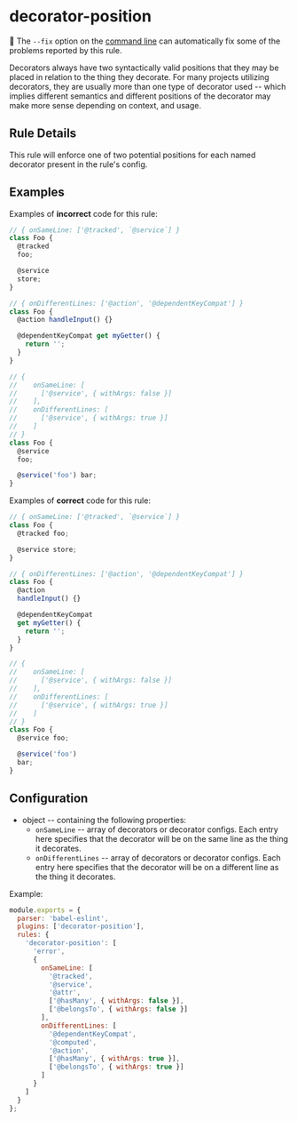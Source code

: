 # decorator-position

:wrench: The `--fix` option on the [command line](https://eslint.org/docs/user-guide/command-line-interface#fixing-problems) can automatically fix some of the problems reported by this rule.

Decorators always have two syntactically valid positions that they may be placed
in relation to the thing they decorate. For many projects utilizing decorators,
they are usually more than one type of decorator used -- which implies different semantics
and different positions of the decorator may make more sense depending on context, and usage.

## Rule Details

This rule will enforce one of two potential positions for each named decorator
present in the rule's config.

## Examples

Examples of **incorrect** code for this rule:

```js
// { onSameLine: ['@tracked', `@service`] }
class Foo {
  @tracked
  foo;

  @service
  store;
}
```

```js
// { onDifferentLines: ['@action', '@dependentKeyCompat'] }
class Foo {
  @action handleInput() {}

  @dependentKeyCompat get myGetter() {
    return '';
  }
}
```

```js
// {
//    onSameLine: [
//      ['@service', { withArgs: false }]
//    ],
//    onDifferentLines: [
//      ['@service', { withArgs: true }]
//    ]
// }
class Foo {
  @service
  foo;

  @service('foo') bar;
}
```

Examples of **correct** code for this rule:

```js
// { onSameLine: ['@tracked', `@service`] }
class Foo {
  @tracked foo;

  @service store;
}
```

```js
// { onDifferentLines: ['@action', '@dependentKeyCompat'] }
class Foo {
  @action
  handleInput() {}

  @dependentKeyCompat
  get myGetter() {
    return '';
  }
}
```

```js
// {
//    onSameLine: [
//      ['@service', { withArgs: false }]
//    ],
//    onDifferentLines: [
//      ['@service', { withArgs: true }]
//    ]
// }
class Foo {
  @service foo;

  @service('foo')
  bar;
}
```

## Configuration

* object -- containing the following properties:
  * `onSameLine` -- array of decorators or decorator configs. Each entry here specifies that the decorator will be on the same line as the thing it decorates.
  * `onDifferentLines` -- array of decorators or decorator configs. Each entry here specifies that the decorator will be on a different line as the thing it decorates.

Example:

```js
module.exports = {
  parser: 'babel-eslint',
  plugins: ['decorator-position'],
  rules: {
    'decorator-position': [
      'error',
      {
        onSameLine: [
          '@tracked',
          '@service',
          '@attr',
          ['@hasMany', { withArgs: false }],
          ['@belongsTo', { withArgs: false }]
        ],
        onDifferentLines: [
          '@dependentKeyCompat',
          '@computed',
          '@action',
          ['@hasMany', { withArgs: true }],
          ['@belongsTo', { withArgs: true }]
        ]
      }
    ]
  }
};
```
